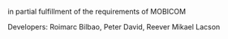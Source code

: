 in partial fulfillment of the requirements of MOBICOM

Developers: Roimarc Bilbao, Peter David, Reever Mikael Lacson
